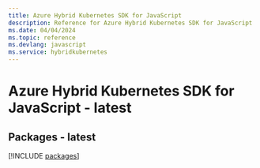 ```yaml
---
title: Azure Hybrid Kubernetes SDK for JavaScript
description: Reference for Azure Hybrid Kubernetes SDK for JavaScript
ms.date: 04/04/2024
ms.topic: reference
ms.devlang: javascript
ms.service: hybridkubernetes
---
```

# Azure Hybrid Kubernetes SDK for JavaScript - latest
## Packages - latest
[!INCLUDE [packages](hybrid-kubernetes-index.md)]